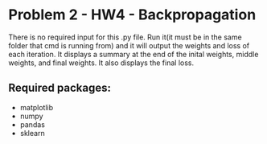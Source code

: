 # Problem 2 - HW4 - Backpropagation
There is no required input for this .py file. Run it(it must be in the same folder that cmd is running from) and it will output the weights and loss of each iteration. It displays a summary at the end
of the inital weights, middle weights, and final weights. It also displays the final loss.

## Required packages:
* matplotlib
* numpy
* pandas
* sklearn
